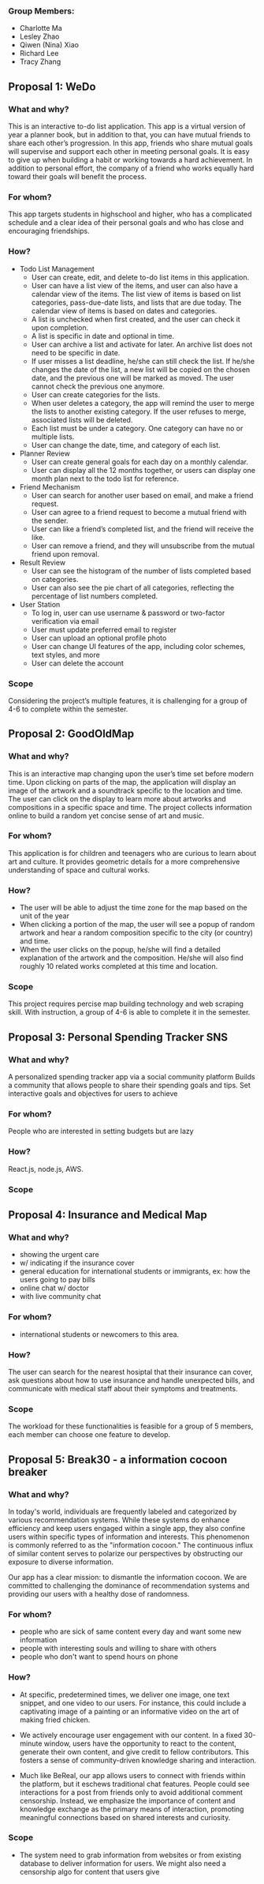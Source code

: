 ### Group Members:
- Charlotte Ma
- Lesley Zhao
- Qiwen (Nina) Xiao
- Richard Lee
- Tracy Zhang
  
## **Proposal 1: WeDo**

### What and why?
This is an interactive to-do list application. This app is a virtual version of year a planner book, but in addition to that, you can have mutual friends to share each other’s progression. In this app, friends who share mutual goals will supervise and support each other in meeting personal goals. It is easy to give up when building a habit or working towards a hard achievement. In addition to personal effort, the company of a friend who works equally hard toward their goals will benefit the process. 

### For whom?
This app targets students in highschool and higher, who has a complicated schedule and a clear idea of their personal goals and who has close and encouraging friendships. 

### How?
- Todo List Management
  - User can create, edit, and delete to-do list items in this application.
  - User can have a list view of the items, and user can also have a calendar view of the items. The list view of items is based on list categories, pass-due-date lists, and lists that are due today. The calendar view of items is based on dates and categories.
  - A list is unchecked when first created, and the user can check it upon completion.
  - A list is specific in date and optional in time.
  - User can archive a list and activate for later. An archive list does not need to be specific in date.
  - If user misses a list deadline, he/she can still check the list. If he/she changes the date of the list, a new list will be copied on the chosen date, and the previous one will be marked as moved. The user cannot check the previous one anymore.
  - User can create categories for the lists.
  - When user deletes a category, the app will remind the user to merge the lists to another existing category. If the user refuses to merge, associated lists will be deleted.
  - Each list must be under a category. One category can have no or multiple lists.
  - User can change the date, time, and category of each list.
- Planner Review
  - User can create general goals for each day on a monthly calendar.
  - User can display all the 12 months together, or users can display one month plan next to the todo list for reference.
- Friend Mechanism
  - User can search for another user based on email, and make a friend request.
  - User can agree to a friend request to become a mutual friend with the sender.
  - User can like a friend’s completed list, and the friend will receive the like.
  - User can remove a friend, and they will unsubscribe from the mutual friend upon removal.
- Result Review
  - User can see the histogram of the number of lists completed based on categories.
  - User can also see the pie chart of all categories, reflecting the percentage of list numbers completed.
- User Station
  - To log in, user can use username & password or two-factor verification via email
  - User must update preferred email to register
  - User can upload an optional profile photo
  - User can change UI features of the app, including color schemes, text styles, and more
  - User can delete the account

### Scope
Considering the project’s multiple features, it is challenging for a group of 4-6 to complete within the semester.


## **Proposal 2: GoodOldMap**

### What and why?
This is an interactive map changing upon the user’s time set before modern time. Upon clicking on parts of the map, the application will display an image of the artwork and a soundtrack specific to the location and time. The user can click on the display to learn more about artworks and compositions in a specific space and time. The project collects information online to build a random yet concise sense of art and music.

### For whom?
This application is for children and teenagers who are curious to learn about art and culture. It provides geometric details for a more comprehensive understanding of space and cultural works.

### How?
- The user will be able to adjust the time zone for the map based on the unit of the year
- When clicking a portion of the map, the user will see a popup of random artwork and hear a random composition specific to the city (or country) and time. 
- When the user clicks on the popup, he/she will find a detailed explanation of the artwork and the composition. He/she will also find roughly 10 related works completed at this time and location.

### Scope
This project requires percise map building technology and web scraping skill. With instruction, a group of 4-6 is able to complete it in the semester.

## **Proposal 3: Personal Spending Tracker SNS**

### What and why?
A personalized spending tracker app via a social community platform
Builds a community that allows people to share their spending goals and tips.
Set interactive goals and objectives for users to achieve
### For whom?
People who are interested in setting budgets but are lazy
### How?
React.js, node.js, AWS.
### Scope



## **Proposal 4: Insurance and Medical Map**

### What and why?
- showing the urgent care
- w/ indicating if the insurance cover
- general education for international students or immigrants, ex: how the users going to pay bills
- online chat w/ doctor
- with live community chat

### For whom?
- international students or newcomers to this area.

### How?
The user can search for the nearest hosiptal that their insurance can cover, ask questions about how to use insurance and handle unexpected bills, and communicate with medical staff about their symptoms and treatments.

### Scope
The workload for these functionalities is feasible for a group of 5 members, each member can choose one feature to develop.

## **Proposal 5: Break30 - a information cocoon breaker**

### What and why?

In today's world, individuals are frequently labeled and categorized by various recommendation systems. While these systems do enhance efficiency and keep users engaged within a single app, they also confine users within specific types of information and interests. This phenomenon is commonly referred to as the "information cocoon." The continuous influx of similar content serves to polarize our perspectives by obstructing our exposure to diverse information.

Our app has a clear mission: to dismantle the information cocoon. We are committed to challenging the dominance of recommendation systems and providing our users with a healthy dose of randomness. 

### For whom?
- people who are sick of same content every day and want some new information
- people with interesting souls and willing to share with others
- people who don't want to spend hours on phone

### How?
- At specific, predetermined times, we deliver one image, one text snippet, and one video to our users. For instance, this could include a captivating image of a painting or an informative video on the art of making fried chicken.

- We actively encourage user engagement with our content. In a fixed 30-minute window, users have the opportunity to react to the content, generate their own content, and give credit to fellow contributors. This fosters a sense of community-driven knowledge sharing and interaction.

- Much like BeReal, our app allows users to connect with friends within the platform, but it eschews traditional chat features. People could see interactions for a post from friends only to avoid additional comment censorship. Instead, we emphasize the importance of content and knowledge exchange as the primary means of interaction, promoting meaningful connections based on shared interests and curiosity.

### Scope
- The system need to grab information from websites or from existing database to deliver information for users. We might also need a censorship algo for content that users give
